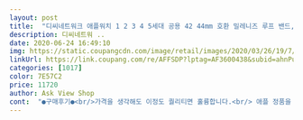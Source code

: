 ```yaml
---
layout: post 
title:  "디씨네트워크 애플워치 1 2 3 4 5세대 공용 42 44mm 호환 밀레니즈 루프 밴드, 블랙, 1개" 
description: 디씨네트워 ..
date: 2020-06-24 16:49:10 
img: https://static.coupangcdn.com/image/retail/images/2020/03/26/19/7/0eb11a8c-4c85-4c24-bfd7-c766aef59151.jpg 
linkUrl: https://link.coupang.com/re/AFFSDP?lptag=AF3600438&subid=ahnPublicAsk&pageKey=1421838224&itemId=2460443774&vendorItemId=70453957146&traceid=V0-113-7e311e1ab0306ba2 
categories: [1017] 
color: 7E57C2 
price: 11720 
author: Ask View Shop 
cont:  "●구매후기●<br/>가격을 생각해도 이정도 퀄리티면 훌륭합니다.<br/> 애플 정품을 써본적이 없어서 어느정도로 차이가 날지는 모르겠으나 가격을 비교해보면 마감도 꽤 높은수준이고 좋네요.<br/><br/>가성비 갑<br/>아주 좋아요<br/>애플워치 스그 색상이시면<br/>여름이라 시원한 소재 끼고 싶어서 시켜봤어요<br/>여자치곤 손목이 얇은 편인데도<br/>이 블랙 줄이랑 잘어울림<br/>자석도 강력해서 좋음<br/>저렴한 편인데도 좋아요<br/>제일 안쪽으로 하면 잘 맞습니다<br/>패키지에서 상당히 많이 힘들 빼고 제품 자체에 포커스를 두고 퀄리티를 높인고거 같네요.<br/> 추천합니다.<br/><br/>" 
---
```

